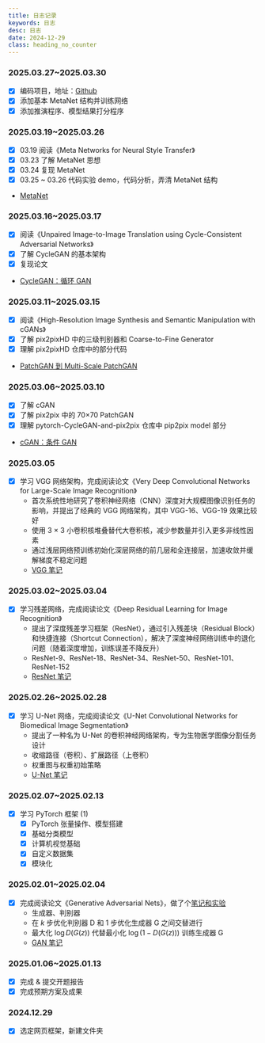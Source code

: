 ```yaml
---
title: 日志记录
keywords: 日志
desc: 日志
date: 2024-12-29
class: heading_no_counter
---
```


### 2025.03.27~2025.03.30

- [x] 编码项目，地址：[Github](https://github.com/Fingsinz/StyleTransfer-PyTorch/)
- [x] 添加基本 MetaNet 结构并训练网络
- [x] 添加推演程序、模型结果打分程序

### 2025.03.19~2025.03.26

- [x] 03.19 阅读《Meta Networks for Neural Style Transfer》
- [x] 03.23 了解 MetaNet 思想
- [x] 03.24 复现 MetaNet
- [x] 03.25 ~ 03.26 代码实验 demo，代码分析，弄清 MetaNet 结构
- [MetaNet](../ref_and_notes/metanet.md)

### 2025.03.16~2025.03.17

- [x] 阅读《Unpaired Image-to-Image Translation using Cycle-Consistent Adversarial Networks》
- [x] 了解 CycleGAN 的基本架构
- [x] 复现论文
- [CycleGAN：循环 GAN](../ref_and_notes/cyclegan.md)

### 2025.03.11~2025.03.15

- [x] 阅读《High-Resolution Image Synthesis and Semantic Manipulation with cGANs》
- [x] 了解 pix2pixHD 中的三级判别器和 Coarse-to-Fine Generator
- [x] 理解 pix2pixHD 仓库中的部分代码
- [PatchGAN 到 Multi-Scale PatchGAN](../ref_and_notes/patchgan.md)

### 2025.03.06~2025.03.10

- [x] 了解 cGAN
- [x] 了解 pix2pix 中的 70×70 PatchGAN
- [x] 理解 pytorch-CycleGAN-and-pix2pix 仓库中 pip2pix model 部分
- [cGAN：条件 GAN](../ref_and_notes/cgan.md)

### 2025.03.05

- [x] 学习 VGG 网络架构，完成阅读论文《Very Deep Convolutional Networks for Large-Scale Image Recognition》
    - 首次系统性地研究了卷积神经网络（CNN）深度对大规模图像识别任务的影响，并提出了经典的 VGG 网络架构，其中 VGG-16、VGG-19 效果比较好
    - 使用 3 × 3 小卷积核堆叠替代大卷积核，减少参数量并引入更多非线性因素
    - 通过浅层网络预训练初始化深层网络的前几层和全连接层，加速收敛并缓解梯度不稳定问题
    - [VGG 笔记](../ref_and_notes/vgg.md)

### 2025.03.02~2025.03.04

- [x] 学习残差网络，完成阅读论文《Deep Residual Learning for Image Recognition》
    - 提出了深度残差学习框架（ResNet），通过引入残差块（Residual Block）和快捷连接（Shortcut Connection），解决了深度神经网络训练中的退化问题（随着深度增加，训练误差不降反升）
    - ResNet-9、ResNet-18、ResNet-34、ResNet-50、ResNet-101、ResNet-152
    - [ResNet 笔记](../ref_and_notes/resnet.md)

### 2025.02.26~2025.02.28

- [x] 学习 U-Net 网络，完成阅读论文《U-Net Convolutional Networks for Biomedical Image Segmentation》
    - 提出了一种名为 U-Net 的卷积神经网络架构，专为生物医学图像分割任务设计
    - 收缩路径（卷积）、扩展路径（上卷积）
    - 权重图与权重初始策略
    - [U-Net 笔记](../ref_and_notes/unet.md)

### 2025.02.07~2025.02.13

- [x] 学习 PyTorch 框架 (1)
    - [x] PyTorch 张量操作、模型搭建
    - [x] 基础分类模型
    - [x] 计算机视觉基础
    - [x] 自定义数据集
    - [x] 模块化

### 2025.02.01~2025.02.04

- [x] 完成阅读论文《Generative Adversarial Nets》，做了个[笔记和实验](/ref_and_note/GAN.html)
    - 生成器、判别器
    - 在 $k$ 步优化判别器 D 和 $1$ 步优化生成器 G 之间交替进行
    - 最大化 $\log D(G(z))$ 代替最小化 $\log(1−D(G(z)))$ 训练生成器 G
    - [GAN 笔记](../ref_and_notes/gan.md)

### 2025.01.06~2025.01.13

- [x] 完成 & 提交开题报告
- [x] 完成预期方案及成果

### 2024.12.29

- [x] 选定网页框架，新建文件夹

